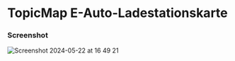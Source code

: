 # TopicMap E-Auto-Ladestationskarte

### Screenshot

![Screenshot 2024-05-22 at 16 49 21](https://github.com/cismet/carma/assets/837211/22bdf907-c756-4bea-82c1-e3fa93b78817)
